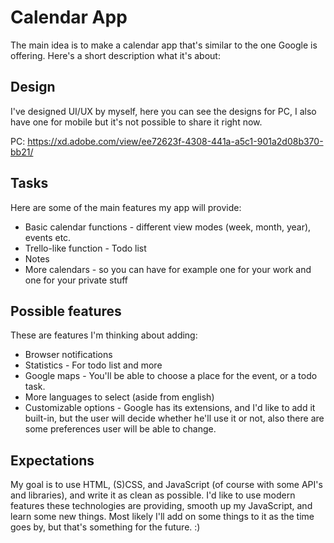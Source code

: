 # Calendar App
The main idea is to make a calendar app that's similar to the one Google is offering. Here's a short description what it's about:

## Design
I've designed UI/UX by myself, here you can see the designs for PC, I also have one for mobile but it's not possible to share it right now.

PC: https://xd.adobe.com/view/ee72623f-4308-441a-a5c1-901a2d08b370-bb21/

## Tasks
Here are some of the main features my app will provide:
* Basic calendar functions - different view modes (week, month, year), events etc.
* Trello-like function - Todo list
* Notes
* More calendars - so you can have for example one for your work and one for your private stuff

## Possible features
These are features I'm thinking about adding:
* Browser notifications
* Statistics - For todo list and more
* Google maps - You'll be able to choose a place for the event, or a todo task.
* More languages to select (aside from english)
* Customizable options - Google has its extensions, and I'd like to add it built-in, but the user will decide whether he'll use it or not, also there are some preferences user will be able to change.

## Expectations
My goal is to use HTML, (S)CSS, and JavaScript (of course with some API's and libraries), and write it as clean as possible. I'd like to use modern features these technologies are providing, smooth up my JavaScript, and learn some new things. Most likely I'll add on some things to it as the time goes by, but that's something for the future. :)
